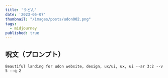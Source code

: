 ```yaml
---
title: 'うどん'
date: '2023-05-07'
thumbnail: "/images/posts/udon002.png"
tags:
  - midjourney
published: true
---
```


## 呪文（プロンプト）
```
Beautiful landing for udon website, design, ux/ui, ux, ui --ar 3:2 --v 5 --q 2
```
